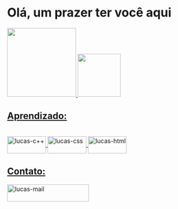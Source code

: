 
<h1>Olá, um prazer ter você aqui</h1>

<div>  
  <a href="https://github.com/lucascioletti">
  <img height="160cm" src="https://github-readme-stats.vercel.app/api?username=lucascioletti&show_icons=true&theme=dark">
  <img height="100cm" src="https://github-readme-stats.vercel.app/api/top-langs/?username=lucascioletti&hide_progress=true">
</div>
  <h2>Aprendizado:</h2>
<div style="display: inline_block"><br>
  <img align="center" alt="lucas-c++" height="40" width="90" src="https://img.shields.io/badge/C%2B%2B-00599C?style=for-the-badge&logo=c%2B%2B&logoColor=white">
  <img align="center" alt="lucas-css" height="40" width="90" src="https://img.shields.io/badge/CSS3-1572B6?style=for-the-badge&logo=css3&logoColor=white">
  <img align="center" alt="lucas-html" height="40" width="90" src="https://img.shields.io/badge/HTML5-E34F26?style=for-the-badge&logo=html5&logoColor=white">
</div>
  <h2>Contato:</h2>
<div>  
  <a href = "mailto:lucas.cioletti@proton.me"><img align="center" alt="lucas-mail" height="40" width="190" src="https://img.shields.io/badge/ProtonMail-8B89CC?style=for-the-badge&logo=protonmail&logoColor=white"></a>
</div>
